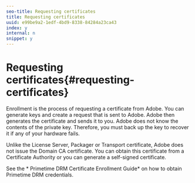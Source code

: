 ```yaml
---
seo-title: Requesting certificates
title: Requesting certificates
uuid: e99be9a2-1edf-4bd9-8338-84284a23ca43
index: y
internal: n
snippet: y
---
```


# Requesting certificates{#requesting-certificates}

Enrollment is the process of requesting a certificate from Adobe. You can generate keys and create a request that is sent to Adobe. Adobe then generates the certificate and sends it to you. Adobe does not know the contents of the private key. Therefore, you must back up the key to recover it if any of your hardware fails.

Unlike the License Server, Packager or Transport certificate, Adobe does not issue the Domain CA certificate. You can obtain this certificate from a Certificate Authority or you can generate a self-signed certificate.

See the * Primetime DRM Certificate Enrollment Guide* on how to obtain Primetime DRM credentials. 
